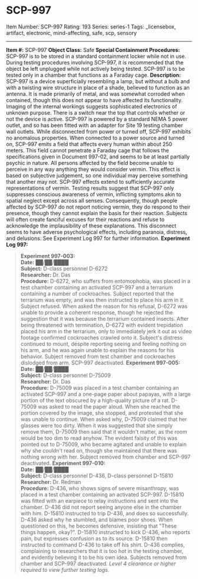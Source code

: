# SCP-997
Item Number: SCP-997
Rating: 193
Series: series-1
Tags: _licensebox, artifact, electronic, mind-affecting, safe, scp, sensory

---

**Item #:** SCP-997
**Object Class:** Safe
**Special Containment Procedures:** SCP-997 is to be stored in a standard containment locker while not in use. During testing procedures involving SCP-997, it is recommended that the object be left unplugged while not actively being tested. SCP-997 is to be tested only in a chamber that functions as a Faraday cage.
**Description:** SCP-997 is a device superficially resembling a lamp, but without a bulb and with a twisting wire structure in place of a shade, believed to function as an antenna. It is made primarily of metal, and was somewhat corroded when contained, though this does not appear to have affected its functionality. Imaging of the internal workings suggests sophisticated electronics of unknown purpose. There is a switch near the top that controls whether or not the device is active. SCP-997 is powered by a standard NEMA 5 power outlet, and so has been fitted with an adapter for Site 19 testing chamber wall outlets. While disconnected from power or turned off, SCP-997 exhibits no anomalous properties.
When connected to a power source and turned on, SCP-997 emits a field that affects every human within about 250 meters. This field cannot penetrate a Faraday cage that follows the specifications given in Document 997-02, and seems to be at least partially psychic in nature. All persons affected by the field become unable to perceive in any way anything they would consider vermin. This effect is based on subjective judgement, so one individual may perceive something that another may not. SCP-997 effects extend to sufficiently accurate representations of vermin.
Testing results suggest that SCP-997 only suppresses conscious awareness of vermin, inflicting symptoms akin to spatial neglect except across all senses. Consequently, though people affected by SCP-997 do not report noticing vermin, they do respond to their presence, though they cannot explain the basis for their reaction. Subjects will often create fanciful excuses for their reactions and refuse to acknowledge the implausibility of these explanations. This disconnect seems to have adverse psychological effects, including paranoia, distress, and delusions. See Experiment Log 997 for further information.
**Experiment Log 997:**
> **Experiment 997-003:**  
>  **Date:** ██/██/████  
>  **Subject:** D-class personnel D-6272  
>  **Researcher:** Dr. Das  
>  **Procedure:** D-6272, who suffers from entomophobia, was placed in a test chamber containing an activated SCP-997 and a terrarium containing a number of cockroaches. Subject reported that the terrarium was empty, and was then instructed to place his arm in it. Subject refused. When asked the reason for his refusal, D-6272 was unable to provide a coherent response, though he rejected the suggestion that it was because the terrarium contained insects. After being threatened with termination, D-6272 with evident trepidation placed his arm in the terrarium, only to immediately jerk it out as video footage confirmed cockroaches crawled onto it. Subject's distress continued to mount, despite reporting seeing and feeling nothing on his arm, and he was again unable to explain the reasons for his behavior. Subject removed from test chamber and cockroaches dislodged from arm. SCP-997 deactivated.
> **Experiment 997-005:**  
>  **Date:** ██/██/████  
>  **Subject:** D-class personnel D-75009  
>  **Researcher:** Dr. Das  
>  **Procedure:** D-75009 was placed in a test chamber containing an activated SCP-997 and a one-page paper about papayas, with a large portion of the text obscured by a high-quality picture of a rat. D-75009 was asked to read the paper aloud. When she reached the portion covered by the image, she stopped, and protested that she was unable to continue. When asked why, D-75009 claimed that her glasses were too dirty. When it was suggested that she simply remove them, D-75009 then said that it wouldn't matter, as the room would be too dim to read anyhow. The evident falsity of this was pointed out to D-75009, who became agitated and unable to explain why she couldn't read on, though she maintained that there was nothing wrong with her. Subject removed from chamber and SCP-997 deactivated.
> **Experiment 997-010:**  
>  **Date:** ██/██/████  
>  **Subject:** D-class personnel D-436, D-class personnel D-15810  
>  **Researcher:** Dr. Redman  
>  **Procedure:** D-436, who shows signs of severe misanthropy, was placed in a test chamber containing an activated SCP-997. D-15810 was fitted with an earpiece to relay instructions and sent into the chamber. D-436 did not report seeing anyone else in the chamber with him. D-15810 instructed to trip D-436, and does so successfully. D-436 asked why he stumbled, and blames poor shoes. When questioned on this, he becomes defensive, insisting that "These things happen, okay?". D-15810 instructed to kick D-436, who reports pain, but expresses confusion as to its source. D-15810 then instructed to command D-436 to take off his shirt. D-436 complies, complaining to researchers that it is too hot in the testing chamber, and evidently believing it to be his own idea. Subjects removed from chamber and SCP-997 deactivated.
_Level 4 clearance or higher required to view further testing logs._